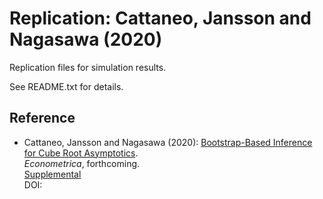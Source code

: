 # Replication: Cattaneo, Jansson and Nagasawa (2020)

Replication files for simulation results.

See README.txt for details.

## Reference

- Cattaneo, Jansson and Nagasawa (2020): [Bootstrap-Based Inference for Cube Root Asymptotics](https://cattaneo.princeton.edu/papers/Cattaneo-Jansson-Nagasawa_2020_ECMA.pdf).<br>
_Econometrica_, forthcoming.<br>
[Supplemental](https://cattaneo.princeton.edu/papers/Cattaneo-Jansson-Nagasawa_2020_ECMA--Supplement.pdf)<br>
DOI: 
